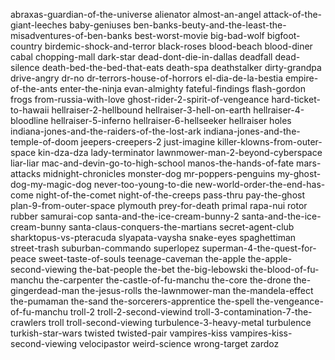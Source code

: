 abraxas-guardian-of-the-universe
alienator
almost-an-angel
attack-of-the-giant-leeches
baby-geniuses
ben-banks-beuty-and-the-least-the-misadventures-of-ben-banks
best-worst-movie
big-bad-wolf
bigfoot-country
birdemic-shock-and-terror
black-roses
blood-beach
blood-diner
cabal
chopping-mall
dark-star
dead-dont-die-in-dallas
deadfall
dead-silence
death-bed-the-bed-that-eats
death-spa
deathstalker
dirty-grandpa
drive-angry
dr-no
dr-terrors-house-of-horrors
el-dia-de-la-bestia
empire-of-the-ants
enter-the-ninja
evan-almighty
fateful-findings
flash-gordon
frogs
from-russia-with-love
ghost-rider-2-spirit-of-vengeance
hard-ticket-to-hawaii
hellraiser-2-hellbound
hellraiser-3-hell-on-earth
hellraiser-4-bloodline
hellraiser-5-inferno
hellraiser-6-hellseeker
hellraiser
holes
indiana-jones-and-the-raiders-of-the-lost-ark
indiana-jones-and-the-temple-of-doom
jeepers-creepers-2
just-imagine
killer-klowns-from-outer-space
kin-dza-dza
lady-terminator
lawnmower-man-2-beyond-cyberspace
liar-liar
mac-and-devin-go-to-high-school
manos-the-hands-of-fate
mars-attacks
midnight-chronicles
monster-dog
mr-poppers-penguins
my-ghost-dog-my-magic-dog
never-too-young-to-die
new-world-order-the-end-has-come
night-of-the-comet
night-of-the-creeps
pass-thru
pay-the-ghost
plan-9-from-outer-space
plymouth
prey-for-death
primal
rapa-nui
rotor
rubber
samurai-cop
santa-and-the-ice-cream-bunny-2
santa-and-the-ice-cream-bunny
santa-claus-conquers-the-martians
secret-agent-club
sharktopus-vs-pteracuda
slyapata-vaysha
snake-eyes
spaghettiman
street-trash
suburban-commando
superlopez
superman-4-the-quest-for-peace
sweet-taste-of-souls
teenage-caveman
the-apple
the-apple-second-viewing
the-bat-people
the-bet
the-big-lebowski
the-blood-of-fu-manchu
the-carpenter
the-castle-of-fu-manchu
the-core
the-drone
the-gingerdead-man
the-jesus-rolls
the-lawnmower-man
the-mandela-effect
the-pumaman
the-sand
the-sorcerers-apprentice
the-spell
the-vengeance-of-fu-manchu
troll-2
troll-2-second-viewind
troll-3-contamination-7-the-crawlers
troll
troll-second-viewing
turbulence-3-heavy-metal
turbulence
turkish-star-wars
twisted
twisted-pair
vampires-kiss
vampires-kiss-second-viewing
velocipastor
weird-science
wrong-target
zardoz
